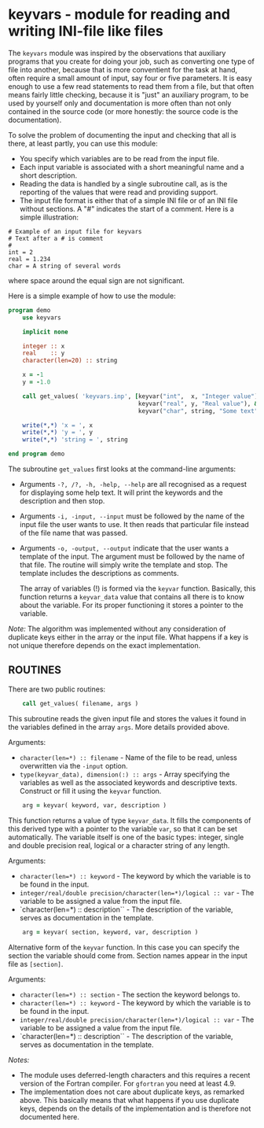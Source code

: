 # keyvars - module for reading and writing INI-file like files

The `keyvars` module was inspired by the observations that auxiliary programs that you create
for doing your job, such as converting one type of file into another, because that is more conventient
for the task at hand, often require a small amount of input, say four or five parameters. It is easy
enough to use a few read statements to read them from a file, but that often means fairly little
checking, because it is "just" an auxiliary program, to be used by yourself only and documentation
is more often than not only contained in the source code (or more honestly: the source code is the
documentation).

To solve the problem of documenting the input and checking that all is there, at least partly,
you can use this module:

 * You specify which variables are to be read from the input file.
 * Each input variable is associated with a short meaningful name and a short description.
 * Reading the data is handled by a single subroutine call, as is the reporting of the values that
   were read and providing support.
 * The input file format is either that of a simple INI file or of an INI file without sections.
   A "#" indicates the start of a comment. Here is a simple illustration:
```text
# Example of an input file for keyvars
# Text after a # is comment
#
int = 2
real = 1.234
char = A string of several words
```
where space around the equal sign are not significant.

Here is a simple example of how to use the module:

```fortran
program demo
    use keyvars

    implicit none

    integer :: x
    real    :: y
    character(len=20) :: string

    x = -1
    y = -1.0

    call get_values( 'keyvars.inp', [keyvar("int",  x, "Integer value"), &
                                     keyvar("real", y, "Real value"), &
                                     keyvar("char", string, "Some text")] )

    write(*,*) 'x = ', x
    write(*,*) 'y = ', y
    write(*,*) 'string = ', string

end program demo
```

The subroutine `get_values` first looks at the command-line arguments:
 * Arguments `-?, /?, -h, -help, --help` are all recognised as a request for displaying some
   help text. It will print the keywords and the description and then stop.
 * Arguments `-i, -input, --input` must be followed by the name of the input file the user
   wants to use. It then reads that particular file instead of the file name that was passed.
 * Arguments `-o, -output, --output` indicate that the user wants a template of the input.
   The argument must be followed by the name of that file. The routine will simply write the
   template and stop. The template includes the descriptions as comments.

   The array of variables (!) is formed via the `keyvar` function. Basically, this function
   returns a `keyvar_data` value that contains all there is to know about the variable.
   For its proper functioning it stores a pointer to the variable.

*Note:* The algorithm was implemented without any consideration of duplicate keys either
in the array or the input file. What happens if a key is not unique therefore depends on the
exact implementation.

## ROUTINES
There are two public routines:

```fortran
    call get_values( filename, args )
```
This subroutine reads the given input file and stores the values it found in the variables
defined in the array `args`. More details provided above.

Arguments:
 * `character(len=*) :: filename` - Name of the file to be read, unless overwritten via the `-input` option.
 * `type(keyvar_data), dimension(:) :: args` - Array specifying the variables as well as the associated keywords and descriptive texts. Construct
   or fill it using the `keyvar` function.

```fortran
    arg = keyvar( keyword, var, description )
```
This function returns a value of type `keyvar_data`. It fills the components
of this derived type with a pointer to the variable `var`, so that it can be
set automatically. The variable itself is one of the basic types: integer,
single and double precision real, logical or a character string of any length.

Arguments:
 * `character(len=*) :: keyword` - The keyword by which the variable is to be found in the input.
 * `integer/real/double precision/character(len=*)/logical :: var` - The variable to be assigned a value from the input file.
 * `character(len=*) :: description`` - The description of the variable, serves as documentation in the template.

```fortran
    arg = keyvar( section, keyword, var, description )
```
Alternative form of the `keyvar` function. In this case you can specify the section the variable
should come from. Section names appear in the input file as `[section]`.

Arguments:
 * `character(len=*) :: section` - The section the keyword belongs to.
 * `character(len=*) :: keyword` - The keyword by which the variable is to be found in the input.
 * `integer/real/double precision/character(len=*)/logical :: var` - The variable to be assigned a value from the input file.
 * `character(len=*) :: description`` - The description of the variable, serves as documentation in the template.

*Notes:*
 * The module uses deferred-length characters and this requires a recent version of the Fortran
   compiler. For `gfortran` you need at least 4.9.
 * The implementation does not care about duplicate keys, as remarked above. This basically means
   that what happens if you use duplicate keys, depends on the details of the implementation and
   is therefore not documented here.
